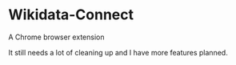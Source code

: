 # Wikidata-Connect
A Chrome browser extension

It still needs a lot of cleaning up and I have more features planned.
